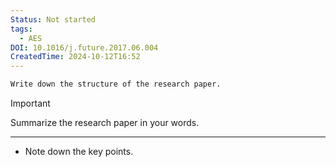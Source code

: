 ```yaml
---
Status: Not started
tags:
  - AES
DOI: 10.1016/j.future.2017.06.004
CreatedTime: 2024-10-12T16:52
---
```

```Markdown
Write down the structure of the research paper.
```

> [!important]  
> Summarize the research paper in your words.  

[](https://www.notion.soundefined)

---

- Note down the key points.